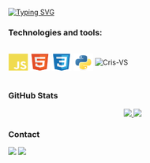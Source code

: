 
[![Typing SVG](https://readme-typing-svg.herokuapp.com?font=Fira+Code&pause=1000&color=3BF754&width=435&lines=Bem-vindo+ao+meu+Git+Hub!!;DaniBarreto-dev)](https://git.io/typing-svg)

### Technologies and tools:

<div style="display: inline_block"><br>
  <img align="center" alt="Cris-Js" height="35" width="40" src="https://raw.githubusercontent.com/devicons/devicon/master/icons/javascript/javascript-plain.svg">
  <img align="center" alt="Cris-HTML" height="35" width="40" src="https://raw.githubusercontent.com/devicons/devicon/master/icons/html5/html5-original.svg">
  <img align="center" alt="Cris-CSS" height="35" width="40" src="https://raw.githubusercontent.com/devicons/devicon/master/icons/css3/css3-original.svg">      
 <img align="center" alt="Seu-Python" height="35" width="40" src="https://raw.githubusercontent.com/devicons/devicon/master/icons/python/python-original.svg">
  <img align="center" alt="Cris-VS" height="35" width="40" src="https://cdn.jsdelivr.net/gh/devicons/devicon/icons/vscode/vscode-original.svg">
</div><br>

### GitHub Stats
<div align="center" style="display: flex; justify-content: center;">
  <a href="https://github.com/DaniBarreto-dev">
    <img height="195px" src="https://github-readme-stats.vercel.app/api?username=DaniBarreto-dev&show_icons=true&theme=one_dark_pro&include_all_commits=true&count_private=true"/>
    <img height="195px" src="https://github-readme-stats.vercel.app/api/top-langs/?username=DaniBarreto-dev&layout=compact&langs_count=7&theme=one_dark_pro"/>
  </a>
</div>

</div>
    
### Contact

<div> 
  <a href="https://www.linkedin.com/in/daniel-barreto-de-paula-296689358" target="_blank"><img src="https://img.shields.io/badge/-LinkedIn-%230077B5?style=for-the-badge&logo=linkedin&logoColor=white" target="_blank"></a> 
  <a href="danibdepaula@gmail.com"><img src="https://img.shields.io/badge/-Gmail-%23333?style=for-the-badge&logo=gmail&logoColor=white" target="_blank"></a>
</div>
